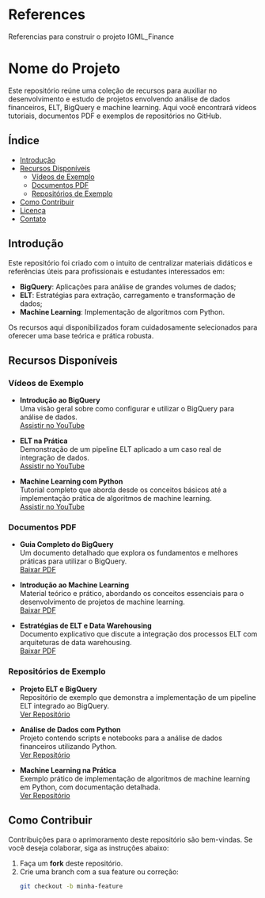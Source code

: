 # References
Referencias para construir o projeto IGML_Finance
# Nome do Projeto

Este repositório reúne uma coleção de recursos para auxiliar no desenvolvimento e estudo de projetos envolvendo análise de dados financeiros, ELT, BigQuery e machine learning. Aqui você encontrará vídeos tutoriais, documentos PDF e exemplos de repositórios no GitHub.

## Índice

- [Introdução](#introdução)
- [Recursos Disponíveis](#recursos-disponíveis)
  - [Vídeos de Exemplo](#vídeos-de-exemplo)
  - [Documentos PDF](#documentos-pdf)
  - [Repositórios de Exemplo](#repositórios-de-exemplo)
- [Como Contribuir](#como-contribuir)
- [Licença](#licença)
- [Contato](#contato)

## Introdução

Este repositório foi criado com o intuito de centralizar materiais didáticos e referências úteis para profissionais e estudantes interessados em:
- **BigQuery**: Aplicações para análise de grandes volumes de dados;
- **ELT**: Estratégias para extração, carregamento e transformação de dados;
- **Machine Learning**: Implementação de algoritmos com Python.

Os recursos aqui disponibilizados foram cuidadosamente selecionados para oferecer uma base teórica e prática robusta.

## Recursos Disponíveis

### Vídeos de Exemplo

- **Introdução ao BigQuery**  
  Uma visão geral sobre como configurar e utilizar o BigQuery para análise de dados.  
  [Assistir no YouTube](https://www.youtube.com/watch?v=EXEMPLO1)

- **ELT na Prática**  
  Demonstração de um pipeline ELT aplicado a um caso real de integração de dados.  
  [Assistir no YouTube](https://www.youtube.com/watch?v=EXEMPLO2)

- **Machine Learning com Python**  
  Tutorial completo que aborda desde os conceitos básicos até a implementação prática de algoritmos de machine learning.  
  [Assistir no YouTube](https://www.youtube.com/watch?v=EXEMPLO3)

### Documentos PDF

- **Guia Completo do BigQuery**  
  Um documento detalhado que explora os fundamentos e melhores práticas para utilizar o BigQuery.  
  [Baixar PDF](https://exemplo.com/guia-bigquery.pdf)

- **Introdução ao Machine Learning**  
  Material teórico e prático, abordando os conceitos essenciais para o desenvolvimento de projetos de machine learning.  
  [Baixar PDF](https://exemplo.com/intro-ml.pdf)

- **Estratégias de ELT e Data Warehousing**  
  Documento explicativo que discute a integração dos processos ELT com arquiteturas de data warehousing.  
  [Baixar PDF](https://exemplo.com/elt-datawarehousing.pdf)

### Repositórios de Exemplo

- **Projeto ELT e BigQuery**  
  Repositório de exemplo que demonstra a implementação de um pipeline ELT integrado ao BigQuery.  
  [Ver Repositório](https://github.com/exemplo/repo1)

- **Análise de Dados com Python**  
  Projeto contendo scripts e notebooks para a análise de dados financeiros utilizando Python.  
  [Ver Repositório](https://github.com/exemplo/repo2)

- **Machine Learning na Prática**  
  Exemplo prático de implementação de algoritmos de machine learning em Python, com documentação detalhada.  
  [Ver Repositório](https://github.com/exemplo/repo3)

## Como Contribuir

Contribuições para o aprimoramento deste repositório são bem-vindas. Se você deseja colaborar, siga as instruções abaixo:

1. Faça um **fork** deste repositório.
2. Crie uma branch com a sua feature ou correção:
   ```bash
   git checkout -b minha-feature
